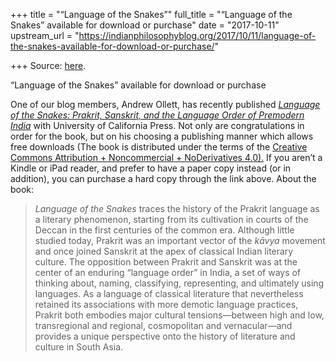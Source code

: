 +++
title = "“Language of the Snakes”"
full_title = "“Language of the Snakes” available for download or purchase"
date = "2017-10-11"
upstream_url = "https://indianphilosophyblog.org/2017/10/11/language-of-the-snakes-available-for-download-or-purchase/"

+++
Source: [here](https://indianphilosophyblog.org/2017/10/11/language-of-the-snakes-available-for-download-or-purchase/).

“Language of the Snakes” available for download or purchase

One of our blog members, Andrew Ollett, has recently published
*[Language of the Snakes: Prakrit, Sanskrit, and the Language Order of
Premodern
India](https://www.luminosoa.org/site/books/10.1525/luminos.37/)* with
University of California Press. Not only are congratulations in order
for the book, but on his choosing a publishing manner which allows free
downloads (The book is distributed under the terms of the [Creative
Commons Attribution + Noncommercial + NoDerivatives
4.0).](http://creativecommons.org/licenses/by-nc-nd/4.0) If you aren’t a
Kindle or iPad reader, and prefer to have a paper copy instead (or in
addition), you can purchase a hard copy through the link above. About
the book:

> *Language of the Snakes* traces the history of the Prakrit language as
> a literary phenomenon, starting from its cultivation in courts of the
> Deccan in the first centuries of the common era. Although little
> studied today, Prakrit was an important vector of the *kāvya* movement
> and once joined Sanskrit at the apex of classical Indian literary
> culture. The opposition between Prakrit and Sanskrit was at the center
> of an enduring “language order” in India, a set of ways of thinking
> about, naming, classifying, representing, and ultimately using
> languages. As a language of classical literature that nevertheless
> retained its associations with more demotic language practices,
> Prakrit both embodies major cultural tensions—between high and low,
> transregional and regional, cosmopolitan and vernacular—and provides a
> unique perspective onto the history of literature and culture in South
> Asia.
